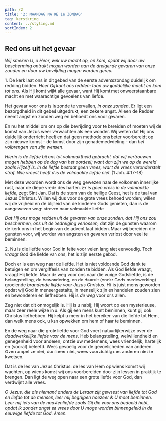 ```yaml
---
path: /2
title: '2: MAANDAG NA DE 1e ZONDAG'
tag: kerstkring
content: ../styling.md
sortIndex: 2
---
```


## Red ons uit het gevaar

_Wij smeken U, o Heer, wek uw macht op, en kom, opdat wij door uw bescherming ontrukt mogen worden aan de dreigende gevaren van onze zonden en door uw bevrijding mogen worden gered._

1\. De kerk laat ons in dit gebed van de eerste adventszondag duidelijk om redding bidden. _Heer Gij kunt ons redden: toon uw goddelijke macht en kom tot ons._ Als Hij komt wijkt alle gevaar, want Hij komt met onweerstaanbare macht en met waarachtige gevoelens van liefde.

Het gevaar voor ons is in zonde te vervallen, _in onze zonden_. Er ligt een bezorgdheid in dit gebed uitgedrukt, een zekere angst. Alleen de Redder neemt angst en zonden weg en behoedt ons voor gevaren.

En nu het middel om ons op die bevrijding voor te bereiden of moeten wij de komst van Jezus weer verwachten als een wonder. Wij weten dat Hij ons duidelijk onderricht heeft en dat geen methode ons beter voorbereidt op zijn nieuwe komst - de komst door zijn genademededeling - dan _het volbrengen van zijn wensen_.

_Hierin is de liefde bij ons tot volmaaktheid gebracht, dat wij vertrouwen mogen hebben op de dag van het oordeel; want dan zijn we op de wereld zoals Hijzelf is. In de liefde bestaat geen vrees, want de vrees veronderstelt straf. Wie vreest heeft dus de volmaakte liefde niet._ (1 Joh. 4:17-18)

Met deze woorden wordt ons de weg gewezen naar de volkomen innerlijke rust, naar de diepe vrede des harten. _Er is geen vrees in de volmaakte liefde,_ zegt Sint Jan. Dat is de stem van de heilige Geest, het is de taal van Jezus Christus. Willen wij dus voor de grote vrees behoed worden; willen wij de vrijheid en de blijheid van de kinderen Gods genieten, dan is de aangewezen weg: streven naar volmaakte liefde.

_Dat Hij ons moge redden uit de gevaren van onze zonden, dat Hij ons zou beschermen, ons uit de bedreiging verlossen,_ dat zijn de gunsten waarom de kerk ons in het begin van de advent laat bidden. Maar wij bereiden die gunsten voor, wij worden van angsten en gevaren verlost door veel te beminnen.

2\. Nu is die liefde voor God in feite voor velen lang niet eenvoudig. Toch _vraagt_ God die liefde van ons, het is zijn eerste gebod.

Doch er is een weg naar de liefde. Het is niet voldoende God dank te betuigen en om vergiffenis van zonden te bidden. Als God liefde vraagt, vraagt Hij liefde. Maar de weg voor ons naar die vurige Godsliefde, is de belangstelling, de bewondering, en de daaruit (onder Gods medewerking) groeiende _brandende liefde voor Jezus Christus_. Hij is juist mens geworden opdat wij God in mensengestalte, in menselijk zijn en handelen zouden zien en bewonderen en liefhebben. Hij is _de weg_ voor ons allen.

Zeg niet dat dit onmogelijk is. Hij is u nabij; Hij woont op een mysterieuse, maar zeer reële wijze in u. Als gij een mens kunt beminnen, kunt gij ook Christus liefhebben. Hij helpt u meer in het bereiken van die liefde tot Hem, dan welk mens ook, u kan opwekken om hem of haar te beminnen.

En de weg naar die grote liefde voor God voert natuurlijkerwijze over de _daadwerkelijke liefde voor de mens_. Heb belangstelling, welwillendheid en genegenheid voor anderen; ontzie uw medemens, wees vriendelijk, hartelijk en (vooral) beleefd. Wees gevoelig voor de gevoeligheden van anderen. Overrompel ze niet, domineer niet, wees voorzichtig met anderen niet te kwetsen.

Dat is de les van Jezus Christus: de les van Hem op wiens komst wij wachten, op wiens komst wij ons voorbereiden door zijn lessen in praktijk te brengen. Dan ligt de weg open naar een grote liefde voor God, dan verdwijnt alle vrees.

_O Jezus, die als niemand anders de Leraar zijt geweest van liefde tot God en liefde tot de mensen, leer mij begrijpen hoezeer ik U moet beminnen. Leer mij iets van de naastenliefde zoals Gij die voor ons bedoeld hebt, opdat ik zonder angst en vrees door U moge worden binnengeleid in de eeuwige liefde tot God. Amen._

